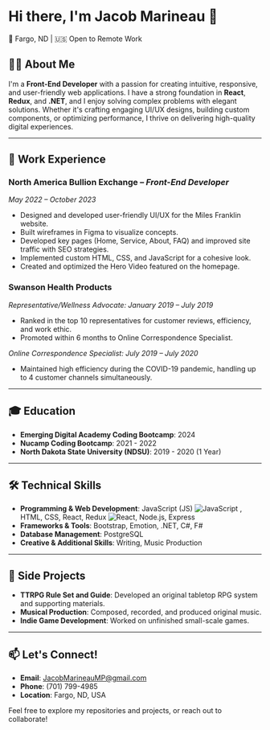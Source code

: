 # Hi there, I'm Jacob Marineau 👋

📍 Fargo, ND | 🇺🇸 Open to Remote Work

## 👨‍💻 About Me
I'm a **Front-End Developer** with a passion for creating intuitive, responsive, and user-friendly web applications. I have a strong foundation in **React**, **Redux**, and **.NET**, and I enjoy solving complex problems with elegant solutions. Whether it's crafting engaging UI/UX designs, building custom components, or optimizing performance, I thrive on delivering high-quality digital experiences.

---

## 💼 Work Experience

### **North America Bullion Exchange** – *Front-End Developer*
*May 2022 – October 2023*
- Designed and developed user-friendly UI/UX for the Miles Franklin website.
- Built wireframes in Figma to visualize concepts.
- Developed key pages (Home, Service, About, FAQ) and improved site traffic with SEO strategies.
- Implemented custom HTML, CSS, and JavaScript for a cohesive look.
- Created and optimized the Hero Video featured on the homepage.

### **Swanson Health Products**
*Representative/Wellness Advocate: January 2019 – July 2019*
- Ranked in the top 10 representatives for customer reviews, efficiency, and work ethic.
- Promoted within 6 months to Online Correspondence Specialist.

*Online Correspondence Specialist: July 2019 – July 2020*
- Maintained high efficiency during the COVID-19 pandemic, handling up to 4 customer channels simultaneously.

---

## 🎓 Education
- **Emerging Digital Academy Coding Bootcamp**: 2024
- **Nucamp Coding Bootcamp**: 2021 - 2022
- **North Dakota State University (NDSU)**: 2019 - 2020 (1 Year)

---

## 🛠️ Technical Skills
- **Programming & Web Development**: JavaScript (JS) ![JavaScript](https://img.shields.io/badge/Code-JavaScript-blue)
, HTML, CSS, React, Redux ![React](https://img.shields.io/badge/Framework-React-blue), Node.js, Express
- **Frameworks & Tools**: Bootstrap, Emotion, .NET, C#, F#
- **Database Management**: PostgreSQL
- **Creative & Additional Skills**: Writing, Music Production

---

## 🎨 Side Projects
- **TTRPG Rule Set and Guide**: Developed an original tabletop RPG system and supporting materials.
- **Musical Production**: Composed, recorded, and produced original music.
- **Indie Game Development**: Worked on unfinished small-scale games.

---

## 📫 Let's Connect!
- **Email**: [JacobMarineauMP@gmail.com](mailto:JacobMarineauMP@gmail.com)
- **Phone**: (701) 799-4985
- **Location**: Fargo, ND, USA

Feel free to explore my repositories and projects, or reach out to collaborate!
